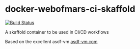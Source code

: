 # docker-webofmars-ci-skaffold

[![Build Status](https://travis-ci.org/webofmars/docker-webofmars-ci-skaffold.svg?branch=master)](https://travis-ci.org/webofmars/docker-webofmars-ci-skaffold)

A skaffold container to be used in CI/CD workflows

Based on the excellent asdf-vm [asdf-vm.com](asdf-vm.com)
